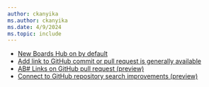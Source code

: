 ```yaml
---
author: ckanyika
ms.author: ckanyika
ms.date: 4/9/2024
ms.topic: include
---
```


- [New Boards Hub on by default](#new-boards-hub-on-by-default)
- [Add link to GitHub commit or pull request is generally available](#add-link-to-github-commit-or-pull-request-is-generally-available)
- [AB# Links on GitHub pull request (preview) ](#ab-links-on-github-pull-request-preview)
- [Connect to GitHub repository search improvements (preview)](#connect-to-github-repository-search-improvements-preview)